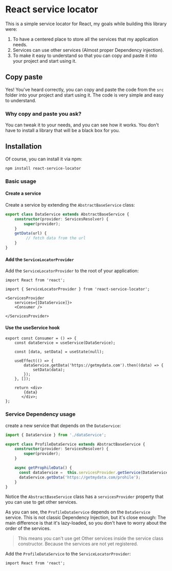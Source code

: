 # React service locator

This is a simple service locator for React, my goals while building this library were:

1. To have a centered place to store all the services that my application needs.
2. Services can use other services (Almost proper Dependency injection).
3. To make it easy to understand so that you can copy and paste it into your project and start using it.

## Copy paste

Yes! You've heard correctly, you can copy and paste the code from the `src` folder into your project and start using it.
The code is very simple and easy to understand.

### Why copy and paste you ask?

You can tweak it to your needs, and you can see how it works.
You don't have to install a library that will be a black box for you.

## Installation

Of course, you can install it via npm:

```shell
npm install react-service-locator
```

### Basic usage

#### Create a service

Create a service by extending the `AbstractBaseService` class:

```typescript 
export class DataService extends AbstractBaseService {
    constructor(provider: ServicesResolver) {
        super(provider);
    }
    getData(url) {
         // fetch data from the url
    }
}
```
#### Add the `ServiceLocatorProvider`

Add the `ServiceLocatorProvider` to the root of your application:

```tsx
import React from 'react';

import { ServiceLocatorProvider } from 'react-service-locator';

<ServicesProvider
    services={[DataService]}>
    <Consumer />

</ServicesProvider>
```

#### Use the useService hook


```tsx
export const Consumer = () => {
    const dataService = useService(DataService);
    
    const [data, setData] = useState(null);
    
    useEffect(() => {
        dataService.getData('https://getmydata.com').then((data) => {
            setData(data);
        });
    }, []);
    
    return <div>
        {data}
       </div>;
};
```
### Service Dependency usage

create a new service that depends on the `DataService`:

```typescript
import { DataService } from './dataService';

export class ProfileDataService extends AbstractBaseService {
    constructor(provider: ServicesResolver) {
        super(provider);
    }

    async getProphileData() {
      const dataService =  this.servicesProvider.getService(DataService)
      dataService.getData('https://getmydata.com/prohile');
    }
}
```

Notice the `AbstractBaseService` class has a `servicesProvider` property that you can use to get other services.

As you can see, the `ProfileDataService` depends on the `DataService` service.
This is not classic Dependency Injection, but it's close enough:
The main difference is that it's lazy-loaded, so you don't have to worry about the order of the services.

> This means you can't use get Other services inside the service class constructor. Because the services are not yet registered.


Add the `ProfileDataService` to the `ServiceLocatorProvider`:

```tsx
import React from 'react';

